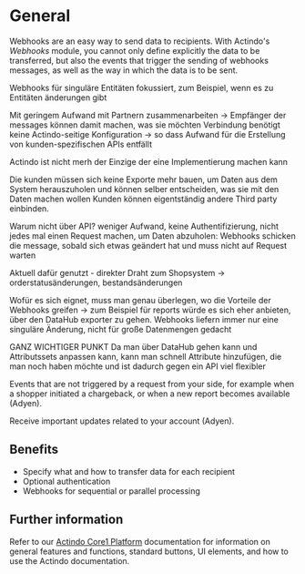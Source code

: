 # General

Webhooks are an easy way to send data to recipients. With Actindo's *Webhooks* module, you cannot only define explicitly the data to be transferred, but also the events that trigger the sending of webhooks messages, as well as the way in which the data is to be sent.


Webhooks für singuläre Entitäten fokussiert, zum Beispiel, wenn es zu Entitäten änderungen gibt

Mit geringem Aufwand mit Partnern zusammenarbeiten -> Empfänger der messages können damit machen, was sie möchten
Verbindung benötigt keine Actindo-seitige Konfiguration -> so dass Aufwand für die Erstellung von kunden-spezifischen APIs entfällt

Actindo ist nicht merh der Einzige der eine Implementierung machen kann

Die kunden müssen sich keine Exporte mehr bauen, um Daten aus dem System herauszuholen und können selber entscheiden, was sie mit den Daten machen wollen Kunden können eigentständig andere Third party einbinden.

Warum nicht über API?
weniger Aufwand, keine Authentifizierung, nicht jedes mal einen Request machen, um Daten abzuholen: Webhooks schicken die message, sobald sich etwas geändert hat und muss nicht auf Request warten

Aktuell dafür genutzt - direkter Draht zum Shopsystem -> orderstatusänderungen, bestandsänderungen

Wofür es sich eignet, muss man genau überlegen, wo die Vorteile der Webhooks greifen -> zum Beispiel für reports würde es sich eher anbieten, über den DataHub exporter zu gehen. Webhooks liefern immer nur eine singuläre Änderung, nicht für große Datenmengen gedacht

GANZ WICHTIGER PUNKT Da man über DataHub gehen kann und Attributssets anpassen kann, kann man schnell Attribute hinzufügen, die man noch haben möchte und ist dadurch gegen ein API viel flexibler


Events that are not triggered by a request from your side, for example when a shopper initiated a chargeback, or when a new report becomes available (Adyen).

Receive important updates related to your account (Adyen).



## Benefits

- Specify what and how to transfer data for each recipient
- Optional authentication
- Webhooks for sequential or parallel processing


## Further information
Refer to our [Actindo Core1 Platform](../../Core1Platform/BasicPhilosophy/01_General.md) documentation for information on general features and functions, standard buttons, UI elements, and how to use the Actindo documentation.